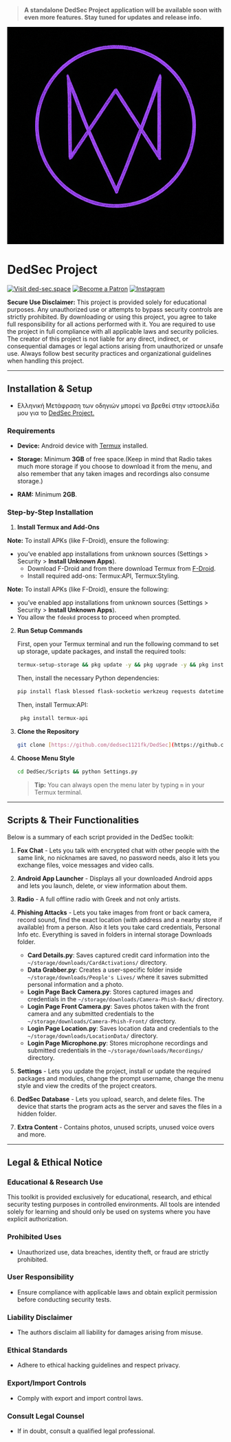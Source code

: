 > **A standalone DedSec Project application will be available soon with even more features. Stay tuned for updates and release info.**


![Custom Purple Fox Logo](https://github.com/dedsec1121fk/DedSec/blob/f5fabcbd129e7cc233a728f78299a4db5abd00fb/Extra%20Content/Images/Custom%20Purple%20Fox%20Logo.png?raw=true)

# DedSec Project

[![Visit ded-sec.space](https://img.shields.io/badge/🌐%20Website-ded--sec.space-007EC6?style=for-the-badge)](https://www.ded-sec.space)
[![Become a Patron](https://img.shields.io/badge/Patreon-Become%20a%20Patron-orange?logo=patreon)](https://www.patreon.com/c/dedsec1121fk/membership?redirect=true)
[![Instagram](https://img.shields.io/badge/Instagram-Follow%20Us-purple?logo=instagram)](https://www.instagram.com/username112104?igsh=MnR2eTdxaTN5ZHZi)

**Secure Use Disclaimer:**
This project is provided solely for educational purposes. Any unauthorized use or attempts to bypass security controls are strictly prohibited. By downloading or using this project, you agree to take full responsibility for all actions performed with it. You are required to use the project in full compliance with all applicable laws and security policies. The creator of this project is not liable for any direct, indirect, or consequential damages or legal actions arising from unauthorized or unsafe use. Always follow best security practices and organizational guidelines when handling this project.

---

## Installation & Setup

- Ελληνική Μετάφραση των οδηγιών μπορεί να βρεθεί στην ιστοσελίδα μου για το [DedSec Project.](https://www.ded-sec.space)

### Requirements
- **Device:** Android device with [Termux](https://f-droid.org/) installed.

- **Storage:** Minimum **3GB** of free space.(Keep in mind that Radio takes much more storage if you choose to download it from the menu, and also remember that any taken images and recordings also consume storage.)
- **RAM:** Minimum **2GB**.

### Step-by-Step Installation

1.  **Install Termux and Add-Ons**

**Note:** To install APKs (like F-Droid), ensure the following:
- you’ve enabled app installations from unknown sources (Settings > Security > **Install Unknown Apps**).
   - Download F-Droid and from there download Termux from [F-Droid](https://f-droid.org/).
   - Install required add-ons: Termux:API, Termux:Styling.

**Note:** To install APKs (like F-Droid), ensure the following:
- you’ve enabled app installations from unknown sources (Settings > Security > **Install Unknown Apps**).
- You allow the `fdeokd` process to proceed when prompted.


2.  **Run Setup Commands**

    First, open your Termux terminal and run the following command to set up storage, update packages, and install the required tools:

    ```bash
    termux-setup-storage && pkg update -y && pkg upgrade -y && pkg install python git fzf nodejs openssh nano jq wget unzip curl proot openssl aapt rust cloudflared
    ```

    Then, install the necessary Python dependencies:

    ```bash
    pip install flask blessed flask-socketio werkzeug requests datetime geopy pydub pycryptodome mutagen rust cryptography phonenumbers pycountry
    ```
    
    Then, install Termux:API:
    ```bash
     pkg install termux-api
    ```

3.  **Clone the Repository**
    ```bash
    git clone [https://github.com/dedsec1121fk/DedSec](https://github.com/dedsec1121fk/DedSec)
    ```

4.  **Choose Menu Style**
    ```bash
    cd DedSec/Scripts && python Settings.py
    ```
    > **Tip:** You can always open the menu later by typing `m` in your Termux terminal.

---

## Scripts & Their Functionalities

Below is a summary of each script provided in the DedSec toolkit:

1.  **Fox Chat** - Lets you talk with encrypted chat with other people with the same link, no nicknames are saved, no password needs, also it lets you exchange files, voice messages and video calls.

2.  **Android App Launcher** - Displays all your downloaded Android apps and lets you launch, delete, or view information about them.

3.  **Radio** - A full offline radio with Greek and not only artists.

4.  **Phishing Attacks** - Lets you take images from front or back camera, record sound, find the exact location (with address and a nearby store if available) from a person. Also it lets you take card credentials, Personal Info etc. Everything is saved in folders in internal storage Downloads folder.
    * **Card Details.py**: Saves captured credit card information into the `~/storage/downloads/CardActivations/` directory.
    * **Data Grabber.py**: Creates a user-specific folder inside `~/storage/downloads/People's Lives/` where it saves submitted personal information and a photo.
    * **Login Page Back Camera.py**: Stores captured images and credentials in the `~/storage/downloads/Camera-Phish-Back/` directory.
    * **Login Page Front Camera.py**: Saves photos taken with the front camera and any submitted credentials to the `~/storage/downloads/Camera-Phish-Front/` directory.
    * **Login Page Location.py**: Saves location data and credentials to the `~/storage/downloads/LocationData/` directory.
    * **Login Page Microphone.py**: Stores microphone recordings and submitted credentials in the `~/storage/downloads/Recordings/` directory.

5.  **Settings** - Lets you update the project, install or update the required packages and modules, change the prompt username, change the menu style and view the credits of the project creators.

6.  **DedSec Database** - Lets you upload, search, and delete files. The device that starts the program acts as the server and saves the files in a hidden folder.

7.  **Extra Content** - Contains photos, unused scripts, unused voice overs and more.

---

## Legal & Ethical Notice

### Educational & Research Use
This toolkit is provided exclusively for educational, research, and ethical security testing purposes in controlled environments. All tools are intended solely for learning and should only be used on systems where you have explicit authorization.

### Prohibited Uses
- Unauthorized use, data breaches, identity theft, or fraud are strictly prohibited.

### User Responsibility
- Ensure compliance with applicable laws and obtain explicit permission before conducting security tests.

### Liability Disclaimer
- The authors disclaim all liability for damages arising from misuse.

### Ethical Standards
- Adhere to ethical hacking guidelines and respect privacy.

### Export/Import Controls
- Comply with export and import control laws.

### Consult Legal Counsel
- If in doubt, consult a qualified legal professional.
